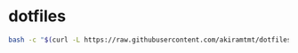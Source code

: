 # dotfiles

```bash
bash -c "$(curl -L https://raw.githubusercontent.com/akiramtmt/dotfiles/master/install)"
```